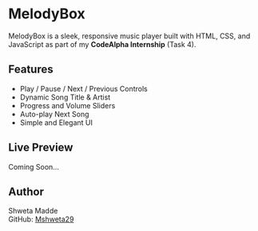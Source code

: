 # MelodyBox

MelodyBox is a sleek, responsive music player built with HTML, CSS, and JavaScript as part of my **CodeAlpha Internship** (Task 4).

## Features
- Play / Pause / Next / Previous Controls
- Dynamic Song Title & Artist
- Progress and Volume Sliders
- Auto-play Next Song
- Simple and Elegant UI

## Live Preview
Coming Soon...

## Author
Shweta Madde  
GitHub: [Mshweta29](https://github.com/Mshweta29)
